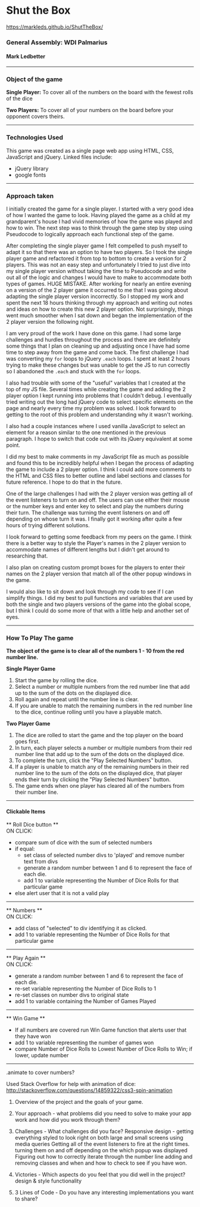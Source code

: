 # Shut the Box
https://markleds.github.io/ShutTheBox/

### General Assembly: WDI Palmarius
#### Mark Ledbetter

____
### Object of the game
**Single Player:** To cover all of the numbers on the board with the fewest rolls of the dice

**Two Players:** To cover all of your numbers on the board before your opponent covers theirs.
____
### Technologies Used
This game was created as a single page web app using HTML, CSS, JavaScript and jQuery. Linked files include:
 * jQuery library
 * google fonts
____
### Approach taken
I initially created the game for a single player. I started with a very good idea of how I wanted the game to look. Having played the game as a child at my grandparent's house I had vivid memories of how the game was played and how to win. The next step was to think through the game step by step using Pseudocode to logically approach each functional step of the game.

After completing the single player game I felt compelled to push myself to adapt it so that there was an option to have two players. So I took the single player game and refactored it from top to bottom to create a version for 2 players. This was not an easy step and unfortunately I tried to just dive into my single player version without taking the time to Pseudocode and write out all of the logic and changes I would have to make to accommodate both types of games. HUGE MISTAKE. After working for nearly an entire evening on a version of the 2 player game it occurred to me that I was going about adapting the single player version incorrectly. So I stopped my work and spent the next 18 hours thinking through my approach and writing out notes and ideas on how to create this new 2 player option. Not surprisingly, things went much smoother when I sat down and began the implementation of the 2 player version the following night.

I am very proud of the work I have done on this game. I had some large challenges and hurdles throughout the process and there are definitely some things that I plan on cleaning up and adjusting once I have had some time to step away from the game and come back. The first challenge I had was converting my `for` loops to jQuery `.each` loops. I spent at least 2 hours trying to make these changes but was unable to get the JS to run correctly so I abandoned the `.each` and stuck with the `for` loops.

I also had trouble with some of the "useful" variables that I created at the top of my JS file. Several times while creating the game and adding the 2 player option I kept running into problems that I couldn't debug. I eventually tried writing out the long had jQuery code to select specific elements on the page and nearly every time my problem was solved. I look forward to getting to the root of this problem and understanding why it wasn't working.

I also had a couple instances where I used vanilla JavaScript to select an element for a reason similar to the one mentioned in the previous paragraph. I hope to switch that code out with its jQuery equivalent at some point.

I did my best to make comments in my JavaScript file as much as possible and found this to be incredibly helpful when I began the process of adapting the game to include a 2 player option. I think I could add more comments to the HTML and CSS files to better outline and label sections and classes for future reference. I hope to do that in the future.

One of the large challenges I had with the 2 player version was getting all of the event listeners to turn on and off. The users can use either their mouse or the number keys and enter key to select and play the numbers during their turn. The challenge was turning the event listeners on and off depending on whose turn it was. I finally got it working after quite a few hours of trying different solutions.

I look forward to getting some feedback from my peers on the game. I think there is a better way to style the Player's names in the 2 player version to accommodate names of different lengths but I didn't get around to researching that.

I also plan on creating custom prompt boxes for the players to enter their names on the 2 player version that match all of the other popup windows in the game.

I would also like to sit down and look through my code to see if I can simplify things. I did my best to pull functions and variables that are used by both the single and two players versions of the game into the global scope, but I think I could do some more of that with a little help and another set of eyes.
____
### How To Play The game
**The object of the game is to clear all of the numbers 1 - 10 from the red number line.**  

**Single Player Game**  
1. Start the game by rolling the dice.  
2. Select a number or multiple numbers from the red number line that add up to the sum of the dots on the displayed dice.  
3. Roll again and repeat until the number line is clear.
4. If you are unable to match the remaining numbers in the red number line to the dice, continue rolling until you have a playable match.

**Two Player Game**
1. The dice are rolled to start the game and the top player on the board goes first.
2. In turn, each player selects a number or multiple numbers from their red number line that add up to the sum of the dots on the displayed dice.
3. To complete the turn, click the "Play Selected Numbers" button.
4. If a player is unable to match any of the remaining numbers in their red number line to the sum of the dots on the displayed dice, that player ends their turn by clicking the "Play Selected Numbers" button.
5. The game ends when one player has cleared all of the numbers from their number line.
____
#### Clickable Items

** Roll Dice button **  
ON CLICK:
* compare sum of dice with the sum of selected numbers  
 * if equal:  
   * set class of selected number divs to 'played' and remove number text from divs  
   * generate a random number between 1 and 6 to represent the face of each die.  
   * add 1 to variable representing the Number of Dice Rolls for that particular game  
 * else alert user that it is not a valid play
____
** Numbers **  
ON CLICK:
* add class of "selected" to div identifying it as clicked.  
* add 1 to variable representing the Number of Dice Rolls for that particular game  
____
** Play Again **  
ON CLICK:
* generate a random number between 1 and 6 to represent the face of each die.  
* re-set variable representing the Number of Dice Rolls to 1  
* re-set classes on number divs to original state
* add 1 to variable containing the Number of Games Played
____
** Win Game **  
* If all numbers are covered run Win Game function that alerts user that they have won    
* add 1 to variable representing the number of games won
* compare Number of Dice Rolls to Lowest Number of Dice Rolls to Win; if lower, update number

____
.animate to cover numbers?


Used Stack Overflow for help with animation of dice:  
http://stackoverflow.com/questions/14859322/css3-spin-animation  


1. Overview of the project and the goals of your game.
2. Your approach - what problems did you need to solve to make your app work and how did you work through them?
3. Challenges - What challenges did you face?
Responsive design - getting everything styled to look right on both large and small screens using media queries
Getting all of the event listeners to fire at the right times. turning them on and off depending on the which popup was displayed
Figuring out how to correctly iterate through the number line adding and removing classes and when and how to check to see if you have won.
4. Victories - Which aspects do you feel that you did well in the project?
design & style
functionality

5. 3 Lines of Code - Do you have any interesting implementations you want to share?
